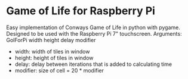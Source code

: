 # Game of Life for Raspberry Pi

Easy implementation of Conways Game of Life in python with pygame. 
Designed to be used with the Raspberry Pi 7" touchscreen.
Arguments:
GolForPi width height delay modifier

* width: width of tiles in window
* height: height of tiles in window
* delay: delay between iterations that is added to calculating time
* modifier: size of cell = 20 * modifier
